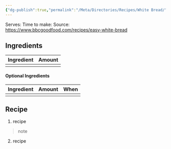 ```yaml
---
{"dg-publish":true,"permalink":"/Meta/Directories/Recipes/White Bread/"}
---
```


Serves:
Time to make:
Source: https://www.bbcgoodfood.com/recipes/easy-white-bread

## Ingredients

| Ingredient | Amount |
| ---------- | ------ |
|            |        |

#### Optional Ingredients

| Ingredient | Amount | When |
| ---------- | ------ | ---- |
|            |        |      |


## Recipe

1) recipe
> note

2) recipe
